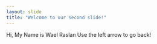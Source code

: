 ```yaml
---
layout: slide
title: "Welcome to our second slide!"
---
```

Hi, My Name is Wael Raslan
Use the left arrow to go back!
